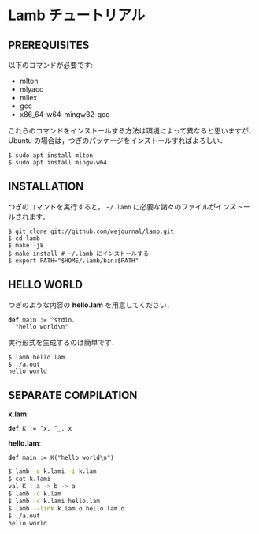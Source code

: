 # Lamb チュートリアル

## PREREQUISITES

以下のコマンドが必要です:

- mlton
- mlyacc
- mllex
- gcc
- x86_64-w64-mingw32-gcc

これらのコマンドをインストールする方法は環境によって異なると思いますが，
Ubuntu の場合は，つぎのパッケージをインストールすればよろしい．

```
$ sudo apt install mlton
$ sudo apt install mingw-w64
```

## INSTALLATION

つぎのコマンドを実行すると， `~/.lamb` に必要な諸々のファイルがインストールされます．

```
$ git clone git://github.com/wejournal/lamb.git
$ cd lamb
$ make -j8
$ make install # ~/.lamb にインストールする
$ export PATH="$HOME/.lamb/bin:$PATH"
```

## HELLO WORLD

つぎのような内容の **hello.lam** を用意してください．

<pre><code><strong>def</strong> main := ^stdin.
  "hello world\n"</code></pre>

実行形式を生成するのは簡単です．

```
$ lamb hello.lam
$ ./a.out
hello world
```
## SEPARATE COMPILATION

**k.lam**:

<pre><code><strong>def</strong> K := ^x. ^_. x</code></pre>

**hello.lam**:

<pre><code><strong>def</strong> main := K("hello world\n")</code></pre>

```sh
$ lamb -o k.lami -i k.lam
$ cat k.lami
val K : a -> b -> a
$ lamb -c k.lam
$ lamb -c k.lami hello.lam
$ lamb --link k.lam.o hello.lam.o
$ ./a.out
hello world
```
